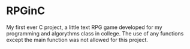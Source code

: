 # RPGinC
My first ever C project, a little text RPG game developed for my programming and algorythms class in college. The use of any functions except the main function was not allowed for this project.
